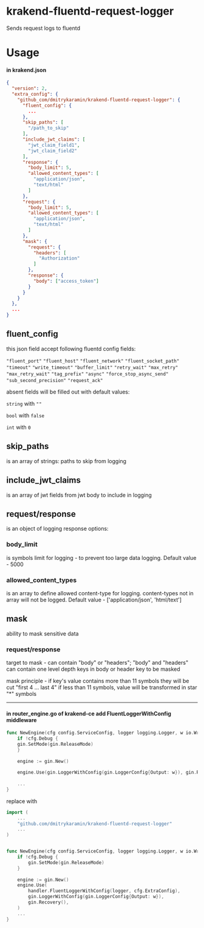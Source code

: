 # krakend-fluentd-request-logger

Sends request logs to fluentd

# Usage

#### in krakend.json

```json
{
  "version": 2,
  "extra_config": {
    "github_com/dmitrykaramin/krakend-fluentd-request-logger": {
      "fluent_config": {
        ...
      },
      "skip_paths": [
        "/path_to_skip"
      ],
      "include_jwt_claims": [
        "jwt_claim_field1",
        "jwt_claim_field2"
      ],
      "response": {
        "body_limit": 5,
        "allowed_content_types": [
          "application/json",
          "text/html"
        ]
      },
      "request": {
        "body_limit": 5,
        "allowed_content_types": [
          "application/json",
          "text/html"
        ]
      },
      "mask": {
        "request": {
          "headers": [
            "Authorization"
          ]
        },
        "response": {
          "body": ["access_token"]
        }
      }
    }
  },
  ...
}

```

## fluent_config

this json field accept following fluentd config fields:

`"fluent_port"`
`"fluent_host"`
`"fluent_network"`
`"fluent_socket_path"`
`"timeout"`
`"write_timeout"`
`"buffer_limit"`
`"retry_wait"`
`"max_retry"`
`"max_retry_wait"`
`"tag_prefix"`
`"async"`
`"force_stop_async_send"`
`"sub_second_precision"`
`"request_ack"`

absent fields will be filled out with default values:

`string` with `""`

`bool` with `false`

`int` with `0`

## skip_paths

is an array of strings: paths to skip from logging

## include_jwt_claims

is an array of jwt fields from jwt body to include in logging

## request/response

is an object of logging response options:

### body_limit
is symbols limit for logging - to prevent too large data logging. Default value - 5000

### allowed_content_types
is an array to define allowed content-type for logging. content-types not in array will not be logged.
Default value - ['application/json', 'html/text']

## mask
ability to mask sensitive data

### request/response
target to mask - can contain "body" or "headers";
"body" and "headers" can contain one level depth keys in body or header key to be masked

mask principle - if key's value contains more than 11 symbols they will be cut "first 4 ... last 4" 
if less than 11 symbols, value will be transformed in star "*" symbols


---

#### in router_engine.go of krakend-ce add FluentLoggerWithConfig middleware

```go
func NewEngine(cfg config.ServiceConfig, logger logging.Logger, w io.Writer) *gin.Engine {
    if !cfg.Debug {
    gin.SetMode(gin.ReleaseMode)
    }
    
    engine := gin.New()
    
    engine.Use(gin.LoggerWithConfig(gin.LoggerConfig{Output: w}), gin.Recovery())
    
    ...
}
```

replace with

```go
import (
    ...
    "github.com/dmitrykaramin/krakend-fluentd-request-logger"
    ...
)


func NewEngine(cfg config.ServiceConfig, logger logging.Logger, w io.Writer) *gin.Engine {
    if !cfg.Debug {
        gin.SetMode(gin.ReleaseMode)
    }
    
    engine := gin.New()
    engine.Use(
        handler.FluentLoggerWithConfig(logger, cfg.ExtraConfig),
        gin.LoggerWithConfig(gin.LoggerConfig{Output: w}),
        gin.Recovery(),
    )
    ...
}
```
